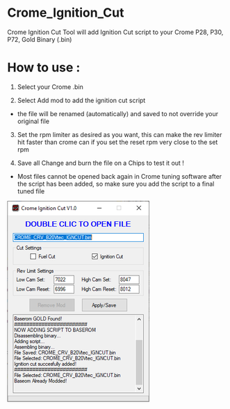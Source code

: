 # Crome_Ignition_Cut
Crome Ignition Cut Tool will add Ignition Cut script to your Crome P28, P30, P72, Gold Binary (.bin)

# How to use :

1. Select your Crome .bin

2. Select Add mod to add the ignition cut script

 - the file will be renamed (automatically) and saved to not override your original file
 
3. Set the rpm limiter as desired as you want, this can make the rev limiter hit faster than crome can if you set the reset rpm very close to the set rpm
 
4. Save all Change and burn the file on a Chips to test it out !

 - Most files cannot be opened back again in Crome tuning software after the script has been added, so make sure you add the script to a final tuned file

![alt tag](https://raw.githubusercontent.com/bouletmarc/Crome_Ignition_Cut/master/Source/Tool.png)
